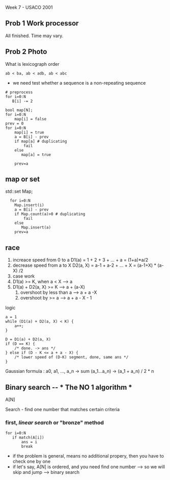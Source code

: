 Week 7 - USACO 2001

## Prob 1 Work processor 

All finished. Time may vary. 

## Prob 2 Photo

What is lexicograph order

    ab < ba, ab < adb, ab < abc
    
* we need test whether a sequence is a non-repeating sequence
```
# preprocess
for i=0:N
   B[i] -= 2

bool map[N];
for i=0:N
    map[i] = false
prev = 0    
for i=0:N
    map[i] = true
    a = B[i] - prev
    if map[a] # duplicating
        fail
    else
       map[a] = true

    prev=a
```

## map or set
std::set<int>  Map;
```
  for i=0:N
    Map.insert(i)
    a = B[i] - prev
    if Map.count(a)>0 # duplicating
        fail
    else
       Map.insert(a)
    prev=a
```
  
## race  
1. increace speed from 0 to a
  D1(a) = 1 + 2 + 3 + ... + a = (1+a)*a/2
2. decrease speed from a to X
  D2(a, X) = a-1 + a-2 + ... + X = (a-1+X) * (a-X) /2
3. case work
  0. D1(a) >= K, when a < X --> a
  1. D1(a) + D2(a, X) >= K  --> a + (a-X) 
      1. overshoot by less than a --> a + a -X
      2. overshoot by >= a --> a + a - X - 1
  
logic
```
a = 1  
while (D1(a) + D2(a, X) < K) {
    a++;                        
}

D = D1(a) + D2(a, X)                            
if (D == K) {
    /* done. -> ans */                            
} else if (D - K <= a + a - X) {
    /* lower speed of (D-K) segment, done, same ans */                 
}                     

```
                    
Gaussian formula : a0, a1, ..., a_n -> sum (a_1...a_n) -> (a_1 + a_n) / 2 * n     
  
  
## Binary search -- * The NO 1 algorithm *
  
A[N]

Search - find  one number that matches certain criteria

### first, *linear search* or "bronze" method  
```  
for i=0:N
   if match(A[i]) 
       ans = i
       break
```  

* if the problem is general, means no additional propery, then you have to check one by one
* if let's say, A[N] is ordered, and you need find one number --> so we will skip and jump --> binary search
  
